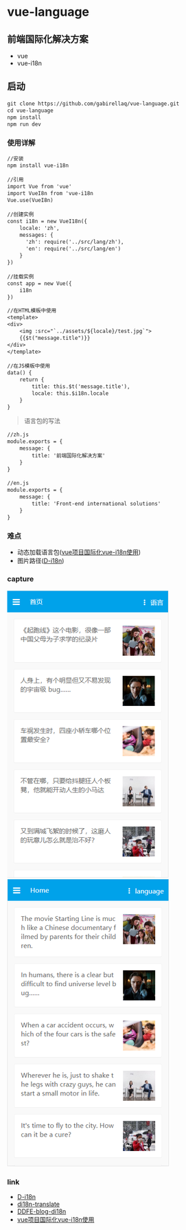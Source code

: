 # vue-language

## 前端国际化解决方案
* vue
* vue-i18n

## 启动
```
git clone https://github.com/gabirellaq/vue-language.git
cd vue-language
npm install
npm run dev
```

### 使用详解

```
//安装
npm install vue-i18n

//引用
import Vue from 'vue'
import VueI8n from 'vue-i18n
Vue.use(VueI8n)

//创建实例
const i18n = new VueI18n({
    locale: 'zh',
    messages: {
      'zh': require('../src/lang/zh'),
      'en': require('../src/lang/en')
    }
})

//挂载实例
const app = new Vue({
    i18n
})
```

```
//在HTML模板中使用
<template>
<div>
    <img :src="`../assets/${locale}/test.jpg`">
    {{$t("message.title")}}
</div>
</template>

//在JS模板中使用
data() {
    return {
        title: this.$t('message.title'),
        locale: this.$i18n.locale
    }
}
```

> 语言包的写法
```
//zh.js
module.exports = {
    message: {
        title: '前端国际化解决方案'
    }
}

//en.js
module.exports = {
    message: {
        title: 'Front-end international solutions'
    }
}
```

### 难点
* 动态加载语言包([vue项目国际化vue-i18n使用](https://juejin.im/post/5aa7e18ff265da2384404334))
* 图片路径([D-i18n](https://github.com/CommanderXL/D-i18n))

### capture
![img](./screenshot/zh.PNG)
![img](./screenshot/en.PNG)


### link
* [D-i18n](https://github.com/CommanderXL/D-i18n)
* [di18n-translate](https://github.com/CommanderXL/di18n-translate)
* [DDFE-blog-di18n](https://github.com/DDFE/DDFE-blog/issues/14)
* [vue项目国际化vue-i18n使用](https://juejin.im/post/5aa7e18ff265da2384404334)
